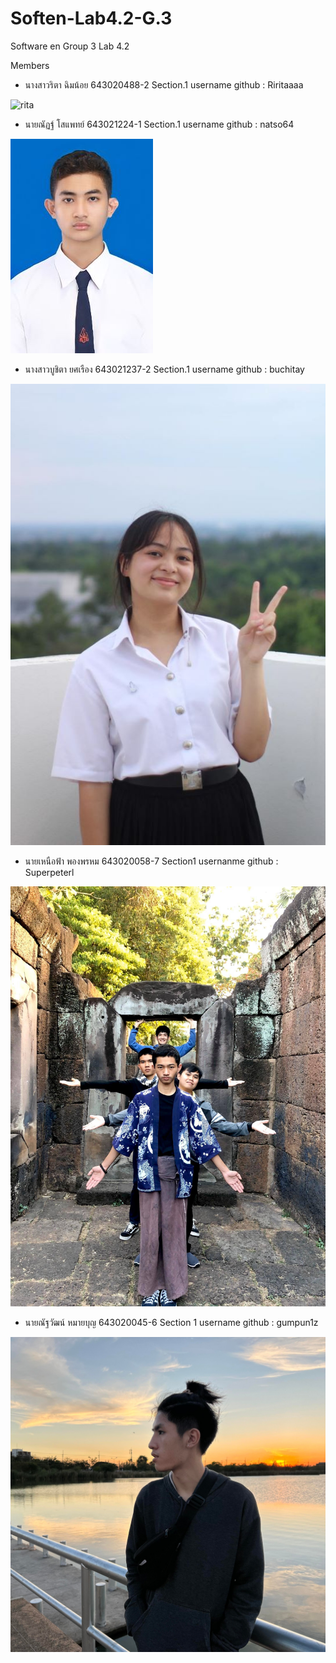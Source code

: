 # Soften-Lab4.2-G.3
Software en Group 3 Lab 4.2

Members 
- นางสาวริตา ฉิมน้อย 643020488-2 Section.1 username github : Riritaaaa

![rita](https://github.com/Riritaaaa/Soften-Lab4-G.3/assets/127298723/1fa4dd75-7fa6-4d32-9cab-dc95332fbea7)
 
- นายณัฏฐ์ โสแพทย์ 643021224-1 Section.1 username github : natso64

![nat](https://github.com/Riritaaaa/Soften-Lab4-G.3/blob/main/media/nat.jpg)

- นางสาวบูชิตา ยศเรือง 643021237-2 Section.1 username github : buchitay

![buchita](https://github.com/Riritaaaa/Soften-Lab4-G.3/blob/main/media/buchita.jpg)

- นายเหนือฟ้า พองพรหม 643020058-7 Section1 usernanme github : Superpeterl

![peter](https://github.com/Riritaaaa/Soften-Lab4-G.3/blob/main/media/peter.jpg)

- นายณัฐวัฒน์ หมายบุญ 643020045-6 Section 1 username github : gumpun1z

![gumpun](https://github.com/Riritaaaa/Soften-Lab4-G.3/blob/main/media/Gumpun.jpg)
